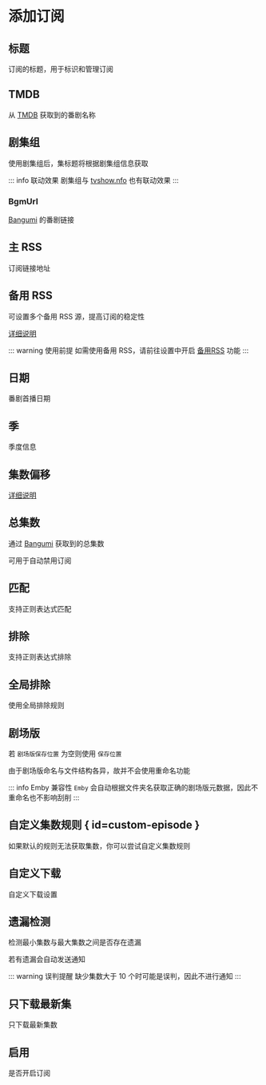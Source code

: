 # 添加订阅

## 标题

订阅的标题，用于标识和管理订阅

## TMDB

从 [TMDB](https://www.themoviedb.org/) 获取到的番剧名称

## 剧集组

使用剧集组后，集标题将根据剧集组信息获取

::: info 联动效果
剧集组与 [tvshow.nfo](/config/basic/add#tvshow-nfo) 也有联动效果
:::

### BgmUrl

[Bangumi](https://bgm.tv/) 的番剧链接

## 主 RSS

订阅链接地址

## 备用 RSS

可设置多个备用 RSS 源，提高订阅的稳定性

[详细说明](/config/basic/rss#back-rss)

::: warning 使用前提
如需使用备用 RSS，请前往设置中开启 [备用RSS](/config/basic/rss#back-rss) 功能
:::

## 日期

番剧首播日期

## 季

季度信息

## 集数偏移

[详细说明](/config/basic/add#自动推断剧集偏移)

## 总集数

通过 [Bangumi](https://bgm.tv/) 获取到的总集数

可用于自动禁用订阅

## 匹配

支持正则表达式匹配

## 排除

支持正则表达式排除

## 全局排除

使用全局排除规则

## 剧场版

若 `剧场版保存位置` 为空则使用 `保存位置`

由于剧场版命名与文件结构各异，故并不会使用重命名功能

::: info Emby 兼容性
`Emby` 会自动根据文件夹名获取正确的剧场版元数据，因此不重命名也不影响刮削
:::

## 自定义集数规则 { id=custom-episode }

如果默认的规则无法获取集数，你可以尝试自定义集数规则

## 自定义下载

自定义下载设置

## 遗漏检测

检测最小集数与最大集数之间是否存在遗漏

若有遗漏会自动发送通知

::: warning 误判提醒
缺少集数大于 10 个时可能是误判，因此不进行通知
:::

## 只下载最新集

只下载最新集数

## 启用

是否开启订阅

